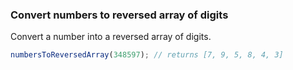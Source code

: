### Convert numbers to reversed array of digits

Convert a number into a reversed array of digits.

```javascript
numbersToReversedArray(348597); // returns [7, 9, 5, 8, 4, 3]
```
